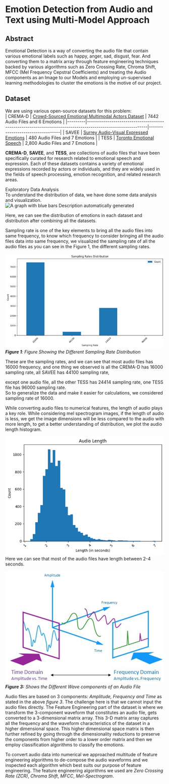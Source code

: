 # Emotion Detection from Audio and Text using Multi-Model Approach

## Abstract

Emotional Detection is a way of converting the audio file that contain
various emotional labels such as happy, anger, sad, disgust, fear. And
converting them to a matrix array through feature engineering techniques
backed by various algorithms such as Zero Crossing Rate, Chroma Shift,
MFCC (Mel Frequency Cepstral Coefficients) and treating the Audio
components as an Image to our Models and employing un-supervised
learning methodologies to cluster the emotions is the motive of our
project.

## Dataset

We are using various open-source datasets for this problem:<br>
| CREMA-D | [Crowd-Sourced Emotional Multimodal Actors Dataset](https://www.ncbi.nlm.nih.gov/pmc/articles/PMC4313618/) | 7442 Audio Files and 6 Emotions  |
|---------|------------------------------------------------------------------------------------------------------------|----------------------------------|
| SAVEE   | [Surrey Audio-Visual Expressed Emotions](http://kahlan.eps.surrey.ac.uk/savee/)                            | 480 Audio Files and 7 Emotions   |
| TESS    | [Toronto Emotional Speech](https://tspace.library.utoronto.ca/handle/1807/24487)                           | 2,800 Audio Files and 7 Emotions |

**CREMA-D**, **SAVEE**, and **TESS**, are collections of audio files
that have been specifically curated for research related to emotional
speech and expression. Each of these datasets contains a variety of
emotional expressions recorded by actors or individuals, and they are
widely used in the fields of speech processing, emotion recognition, and
related research areas.

Exploratory Data Analysis\
To understand the distribution of data, we have done some data analysis
and visualization.![A graph with blue bars Description automatically
generated](./EDA/image1.png)

Here, we can see the distribution of emotions in each dataset and
distribution after combining all the datasets.

Sampling rate is one of the key elements
to bring all the audio files into same frequency, to know which
frequency to consider bringing all the audio files data into same
frequency, we visualized the sampling rate of all the audio files as you
can see in the Figure 1, the different sampling rates.

![](./EDA/image5.png) <br>
***Figure 1**: Figure Showing the Different Sampling Rate Distribution*

These are the sampling rates, and we can
see that most audio files has 16000 frequency, and one thing we observed
is all the CREMA-D has 16000 sampling rate, all SAVEE has 44100 sampling
rate,

except one audio file, all the other TESS has 24414 sampling rate, one
TESS file has 96000 sampling rate.\
So to generalize the data and make it easier for calculations, we
considered sampling rate of 16000.

While converting audio files to numerical features, the length of audio
plays a key role. While considering mel spectrogram images, if the
length of audio is less, we get the image dimensions will be less
compared to the audio with more length, to get a better understanding of
distribution, we plot the audio length histogram.

![](./EDA/image6.png)
Here we can see that most of the audio files have
length between 2-4 seconds.

![](./EDA/image7.jpeg)<br>
***Figure 3:** Shows the Different Wave components of an Audio File*

Audio files are based on 3 components: *Amplitude, Frequency and Time*
as stated in the above *figure 3*. The challenge here is that we cannot
input the audio files directly. The Feature Engineering part of the
dataset is where we transform the 3-component waveform that constitutes
an audio file, gets converted to a 3-dimensional matrix array. This 3-D
matrix array captures all the frequency and the waveform characteristics
of the dataset in a higher dimensional space. This higher dimensional
space matrix is then further refined by going through the dimensionality
reductions to preserve the components from higher order to a lower order
matrix and then we employ classification algorithms to classify the
emotions.

To convert audio data into numerical we approached multitude of feature
engineering algorithms to de-compose the audio waveforms and we
inspected each algorithm which best suits our purpose of feature
engineering. The feature engineering algorithms we used are *Zero
Crossing Rate (ZCR)*, *Chroma Shift*, *MFCC*, *Mel-Spectrogram*.
